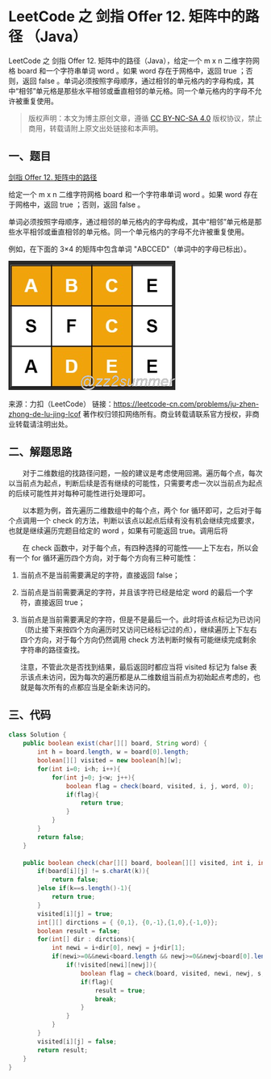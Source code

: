 # LeetCode 之 剑指 Offer 12. 矩阵中的路径 （Java）


LeetCode 之 剑指 Offer 12. 矩阵中的路径（Java），给定一个 m x n 二维字符网格 board 和一个字符串单词 word 。如果 word 存在于网格中，返回 true ；否则，返回 false 。单词必须按照字母顺序，通过相邻的单元格内的字母构成，其中“相邻”单元格是那些水平相邻或垂直相邻的单元格。同一个单元格内的字母不允许被重复使用。

<!--more-->

> 版权声明：本文为博主原创文章，遵循 [CC BY-NC-SA 4.0](https://creativecommons.org/licenses/by-nc-sa/4.0/) 版权协议，禁止商用，转载请附上原文出处链接和本声明。

## 一、题目
[剑指 Offer 12. 矩阵中的路径](https://leetcode-cn.com/problems/ju-zhen-zhong-de-lu-jing-lcof/)

给定一个 m x n 二维字符网格 board 和一个字符串单词 word 。如果 word 存在于网格中，返回 true ；否则，返回 false 。

单词必须按照字母顺序，通过相邻的单元格内的字母构成，其中“相邻”单元格是那些水平相邻或垂直相邻的单元格。同一个单元格内的字母不允许被重复使用。

例如，在下面的 3×4 的矩阵中包含单词 "ABCCED"（单词中的字母已标出）。

![image-20220306135702968](/LeetCode/image-20220306135702968.png)

来源：力扣（LeetCode）
链接：https://leetcode-cn.com/problems/ju-zhen-zhong-de-lu-jing-lcof
著作权归领扣网络所有。商业转载请联系官方授权，非商业转载请注明出处。


## 二、解题思路

&emsp;&emsp;对于二维数组的找路径问题，一般的建议是考虑使用回溯。遍历每个点，每次以当前点为起点，判断后续是否有继续的可能性，只需要考虑一次以当前点为起点的后续可能性并对每种可能性进行处理即可。

&emsp;&emsp;以本题为例，首先遍历二维数组中的每个点，两个 for 循环即可，之后对于每个点调用一个 check 的方法，判断以该点以起点后续有没有机会继续完成要求，也就是继续遍历完题目给定的 word ，如果有可能返回 true。调用后将

&emsp;&emsp;在 check 函数中，对于每个点，有四种选择的可能性——上下左右，所以会有一个 for 循环遍历四个方向，对于每个方向有三种可能性：

1. 当前点不是当前需要满足的字符，直接返回 false；

2. 当前点是当前需要满足的字符，并且该字符已经是给定 word 的最后一个字符，直接返回 true；

3. 当前点是当前需要满足的字符，但是不是最后一个。此时将该点标记为已访问（防止接下来按四个方向遍历时又访问已经标记过的点），继续遍历上下左右四个方向，对于每个方向仍然调用 check 方法判断时候有可能继续完成剩余字符串的路径查找。

   注意，不管此次是否找到结果，最后返回时都应当将 visited 标记为 false 表示该点未访问，因为每次的遍历都是从二维数组当前点为初始起点考虑的，也就是每次所有的点都应当是全新未访问的。

## 三、代码
```java
class Solution {
    public boolean exist(char[][] board, String word) {
        int h = board.length, w = board[0].length;
        boolean[][] visited = new boolean[h][w];
        for(int i=0; i<h; i++){
            for(int j=0; j<w; j++){
                boolean flag = check(board, visited, i, j, word, 0);
                if(flag){
                    return true;
                }
            }
        }
        return false;
    }

    public boolean check(char[][] board, boolean[][] visited, int i, int j, String s, int k){
        if(board[i][j] != s.charAt(k)){
            return false;
        }else if(k==s.length()-1){
            return true;
        }
        visited[i][j] = true;
        int[][] dirctions = { {0,1}, {0,-1},{1,0},{-1,0}};
        boolean result = false;
        for(int[] dir : dirctions){
            int newi = i+dir[0], newj = j+dir[1];
            if(newi>=0&&newi<board.length && newj>=0&&newj<board[0].length){
                if(!visited[newi][newj]){
                    boolean flag = check(board, visited, newi, newj, s, k+1);
                    if(flag){
                        result = true;
                        break;
                    }
                }
            }
        }
        visited[i][j] = false;
        return result;
    }
}
```

